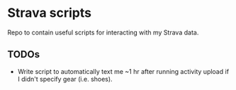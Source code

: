 # Strava scripts

Repo to contain useful scripts for interacting with my Strava data.

## TODOs

- Write script to automatically text me ~1 hr after running activity upload if I didn't specify gear (i.e. shoes).

